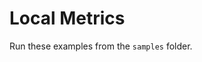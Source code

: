 # Local Metrics

Run these examples from the `samples` folder.


```{include} ../../../../samples/metrics.md
```

